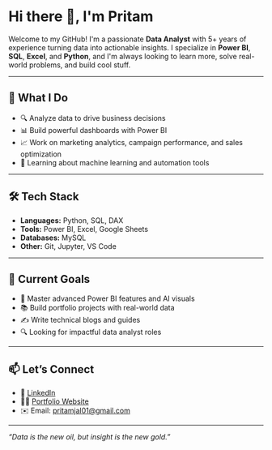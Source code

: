 # Hi there 👋, I'm Pritam

Welcome to my GitHub! I'm a passionate **Data Analyst** with 5+ years of experience turning data into actionable insights. I specialize in **Power BI**, **SQL**, **Excel**, and **Python**, and I'm always looking to learn more, solve real-world problems, and build cool stuff.

---

## 💼 What I Do

- 🔍 Analyze data to drive business decisions
- 📊 Build powerful dashboards with Power BI
- 📈 Work on marketing analytics, campaign performance, and sales optimization
- 🤖 Learning about machine learning and automation tools

---

## 🛠️ Tech Stack

- **Languages:** Python, SQL, DAX
- **Tools:** Power BI, Excel, Google Sheets
- **Databases:** MySQL
- **Other:** Git, Jupyter, VS Code

---

## 📌 Current Goals

- 🌱 Master advanced Power BI features and AI visuals
- 📚 Build portfolio projects with real-world data
- ✍️ Write technical blogs and guides
- 🔍 Looking for impactful data analyst roles

---

## 📫 Let’s Connect

- 💼 [LinkedIn](https://www.linkedin.com/in/pritamjal/)
- 🧑‍💻 [Portfolio Website](https://your-website.com)
- ✉️ Email: pritamjal01@gmail.com

---
*“Data is the new oil, but insight is the new gold.”*

